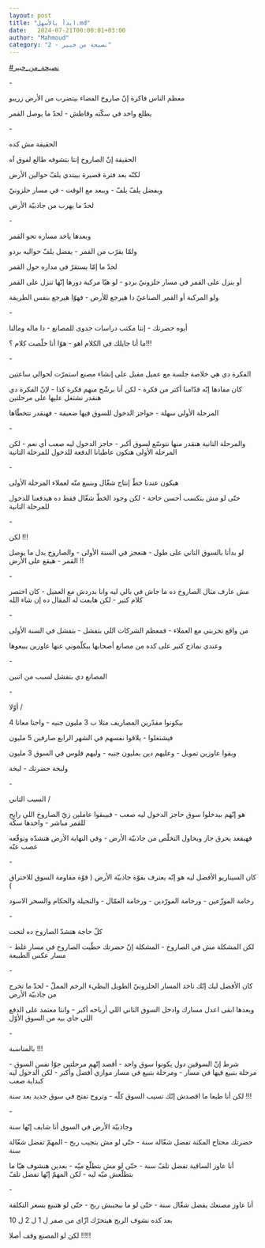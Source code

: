 ```yaml
---
layout: post
title: "ابدأ بالأسهل.md"
date:   2024-07-21T00:00:01+03:00
author: "Mahmoud"
category: "2 - نصيحة من خبير"
---
```

[<u>\#نصيحة_من_خبير</u>](https://www.facebook.com/hashtag/%D9%86%D8%B5%D9%8A%D8%AD%D8%A9_%D9%85%D9%86_%D8%AE%D8%A8%D9%8A%D8%B1?__eep__=6&__cft__%5b0%5d=AZXU6c3l1WE_Gh5wN0rAfO7KoOfyGTfzI7mCVhcCg3e0ED5zb3aRICQ-rsgKdcKqg8bR6ScnFH_g1PmiA-JfTdnM-vNPboY_fPV3kxRieQbc4pRq5-PeLSQcavsZuaf0kxzYiR8TT-rC9yKPK2U1yJY53sqexH47Z3r8SncDxBfJhIgxcqL11HjRIxFeplpNLfE&__tn__=*NK-R)

\-

معظم الناس فاكرة إنّ صاروخ الفضاء بيتضرب من الأرض
زريبو

يطلع واخد في سكّته وقاطش - لحدّ ما يوصل القمر

\-

الحقيقة مش كده

الحقيقة إنّ الصاروخ إنتا بتشوفه طالع لفوق آه

لكنّه بعد فترة قصيرة بيبتدي يلفّ حوالين الأرض

ويفضل يلفّ يلفّ - ويبعد مع الوقت - في مسار حلزونيّ

لحدّ ما يهرب من جاذبيّة الأرض

\-

وبعدها ياخد مساره نحو القمر

ولمّا يقرّب من القمر - يفضل يلفّ حواليه بردو

لحدّ ما إمّا يستقرّ في مداره حول القمر

أو ينزل على القمر في مسار حلزونيّ بردو - لو هيّا مركبة
دورها إنّها تنزل على القمر

ولو المركبة أو القمر الصناعيّ دا هيرجع للأرض - فهوّا هيرجع
بنفس الطريقة

\-

أيوه حضرتك - إنتا مكتب دراسات جدوى للمصانع - دا ماله
ومالنا

ما أنا جايلك في الكلام اهو - هوّا أنا خلّصت كلام
؟!!!

\-

الفكرة دي هي خلاصة جلسة مع عميل مقبل على إنشاء مصنع
استمرّت لحوالي ساعتين

كان مفادها إنّه قدّامنا أكتر من فكرة - لكن أنا برشّح منهم
فكرة كذا - لإنّ الفكرة دي هنقدر نشتغل عليها على مرحلتين

المرحلة الأولى سهلة - حواجز الدخول للسوق فيها ضعيفة -
فهنقدر نتخطّاها

\-

والمرحلة التانية هنقدر منها نتوسّع لسوق أكبر - حاجز
الدخول ليه صعب أي نعم - لكن المرحلة الأولى هتكون عاطيانا الدفعة للدخول
للمرحلة التانية

\-

هيكون عندنا خطّ إنتاج شغّال وبنبيع منّه لعملاء المرحلة
الأولى

حتّى لو مش بنكسب أحسن حاجة - لكن وجود الخطّ شغّال فقط ده
هيدفعنا للدخول للمرحلة التانية

\-

لكن !!!

لو بدأنا بالسوق التاني على طول - هنعجز في السنة الأولى -
والصاروخ بدل ما يوصل القمر - هيقع على الأرض !!

\-

مش عارف مثال الصاروخ ده ما جاش في بالي ليه وانا بدردش مع
العميل - كان اختصر كلام كتير - لكن هابعت له المقال ده إن شاء الله

\-

من واقع تجربتي مع العملاء - فمعظم الشركات اللي بتفشل -
بتفشل في السنة الأولى

وعندي نماذج كتير على كده من مصانع أصحابها بيكلّموني عنها
عاوزين يبيعوها

\-

المصانع دي بتفشل لسبب من اتنين

\-

أوّلا /

بيكونوا مقدّرين المصاريف مثلا ب 3 مليون جنيه - واحنا
معانا 4

فيشتغلوا - يلاقوا نفسهم في الشهر الرابع صارفين 5
مليون

وبقوا عاوزين تمويل - وعليهم دين بمليون جنيه - وليهم فلوس
في السوق 3 مليون

ولبخة حضرتك - لبخة

\-

السبب التاني /

هو إنّهم بيدخلوا سوق حاجز الدخول ليه صعب - فبيبقوا عاملين
زيّ الصاروخ اللي رايح للقمر مباشر - واخدها سكّة

فهيقعد يحرق جاز ويحاول التخلّص من جاذبيّة الأرض - وفي
النهاية الأرض هتشدّه وتوقّعه غصب عنّه

\-

كان السيناريو الأفضل ليه هو إنّه يعترف بقوّة جاذبيّة الأرض
( قوّة مقاومة السوق للاختراق )

رخامة الموزّعين - ورخامة المورّدين - ورخامة العمّال -
والنجيلة والحكام والسحر الاسود

\-

كلّ حاجة هتشدّ الصاروخ ده لتحت

لكن المشكلة مش في الصاروخ - المشكلة إنّ حضرتك حطّيت
الصاروخ في مسار غلط - مسار عكس الطبيعة

\-

كان الأفضل ليك إنّك تاخد المسار الحلزونيّ الطويل البطيء
الرخم المملّ - لحدّ ما تخرج من جاذبيّة الأرض

وبعدها ابقى اعدل مسارك وادخل السوق التاني اللي أرباحه
أكبر - وانتا معتمد على الدفع اللي جاي بيه من السوق الأوّل

\-

بالمناسبة !!!

شرط إنّ السوقين دول يكونوا سوق واحد - أقصد إنّهم مرحلتين
جوّا نفس السوق - مرحلة بتبيع فيها في مسار - ومرحلة بتبيع في مسار موازي
أفضل وأكبر - لكن الدخول ليه كبداية صعب

لكن أنا طبعا ما اقصدش إنّك تسيب السوق كلّه - وتروح تفتح في
سوق جديد بعد سنة !!!

\-

وجاذبيّة الأرض في السوق أنا شايف إنّها سنة

حضرتك محتاج المكنة تفضل شغّالة سنة - حتّى لو مش بتجيب
ربح - المهمّ تفضل شغّالة سنة

أنا عاوز الساقية تفضل تلفّ سنة - حتّى لو مش بتطلّع ميّه -
بعدين هنشوف هيّا ما بتطلّعش ميّه ليه - لكن المهمّ إنّها تفضل تلفّ

\-

أنا عاوز مصنعك يفضل شغّال سنة - حتّى لو ما بيجيبش ربح -
حتّى لو هتبيع بسعر التكلفة

بعد كده نشوف الربح هيتحرّك ازّاي من صفر ل 1 ل 2 ل
10

لكن لو المصنع وقف أصلا !!!!!
